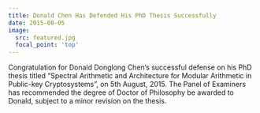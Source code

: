 ```yaml
---
title: Donald Chen Has Defended His PhD Thesis Successfully
date: 2015-08-05
image:
  src: featured.jpg
  focal_point: 'top'
---
```



<!--more-->

Congratulation for Donald Donglong Chen’s successful defense on his PhD thesis titled “Spectral Arithmetic and Architecture for Modular Arithmetic in Public-key Cryptosystems”, on 5th August, 2015. The Panel of Examiners has recommended the degree of Doctor of Philosophy be awarded to Donald, subject to a minor revision on the thesis.
